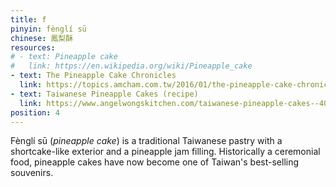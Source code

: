 ```yaml
---
title: f
pinyin: fènglí sū
chinese: 鳳梨酥
resources: 
# - text: Pineapple cake
#   link: https://en.wikipedia.org/wiki/Pineapple_cake
- text: The Pineapple Cake Chronicles
  link: https://topics.amcham.com.tw/2016/01/the-pineapple-cake-chronicles/
- text: Taiwanese Pineapple Cakes (recipe)
  link: https://www.angelwongskitchen.com/taiwanese-pineapple-cakes--401792679237221-fegravengliacute-s363.html
position: 4
---
```


Fènglí sū (*pineapple cake*) is a traditional Taiwanese pastry with a shortcake-like exterior and a pineapple jam filling. Historically a ceremonial food, pineapple cakes have now become one of Taiwan's best-selling souvenirs.
